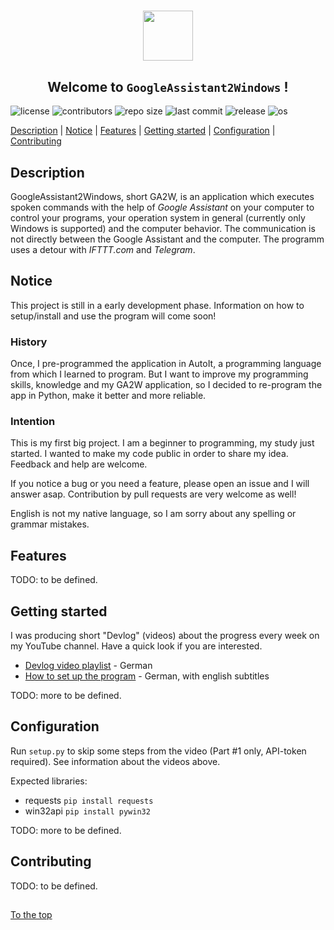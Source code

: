 #####

<p align="center">
    <img src="https://raw.githubusercontent.com/brain4tech/googleassistant2windows/master/media/GA2W-logo.ico?s=80" width="80" />
    <h2 align="center">Welcome to <code>GoogleAssistant2Windows</code> !</h2>
</p>

![license](https://img.shields.io/badge/license-MIT-green.svg?logo=spdx)
![contributors](https://img.shields.io/github/contributors/brain4tech/Au3NewProject.svg?logo=github)
![repo size](https://img.shields.io/github/repo-size/brain4tech/Au3NewProject.svg?logo=github)
![last commit](https://img.shields.io/github/last-commit/brain4tech/Au3NewProject.svg?logo=github)
![release](https://img.shields.io/github/release/brain4tech/Au3NewProject.svg?logo=github)
![os](https://img.shields.io/badge/os-windows-blueviolet.svg?logo=windows)

[Description](#description) | [Notice](#notice) | [Features](#features) | [Getting started](#getting-started) | [Configuration](#configuration) | [Contributing](#contributing)

## Description

GoogleAssistant2Windows, short GA2W, is an application which executes spoken commands with the help of *Google Assistant* on your computer to control your programs, your operation system in general (currently only Windows is supported) and the computer behavior. The communication is not directly between the Google Assistant and the computer. The programm uses a detour with *IFTTT.com* and *Telegram*.

## Notice

This project is still in a early development phase. Information on how to setup/install and use the program will come soon!

### History

Once, I pre-programmed the application in AutoIt, a programming language from which I learned to program.
But I want to improve my programming skills, knowledge and my GA2W application,
so I decided to re-program the app in Python, make it better and more reliable.

### Intention

This is my first big project. I am a beginner to programming, my study just started.
I wanted to make my code public in order to share my idea. Feedback and help are welcome.

If you notice a bug or you need a feature, please open an issue and I will answer asap.
Contribution by pull requests are very welcome as well!

English is not my native language, so I am sorry about any spelling or grammar mistakes.

## Features

TODO: to be defined.

## Getting started

I was producing short "Devlog" (videos) about the progress every week on my YouTube channel.
Have a quick look if you are interested.

- [Devlog video playlist](https://www.youtube.com/playlist?list=PL9IDggoskDpIRBojm6RpWjcMtCI8cIMZp) - German
- [How to set up the program](https://youtu.be/fkwVXExyV48) - German, with english subtitles

TODO: more to be defined.

## Configuration

Run `setup.py` to skip some steps from the video (Part #1 only, API-token required).
See information about the videos above.

Expected libraries:
- requests `pip install requests`
- win32api `pip install pywin32`

TODO: more to be defined.

## Contributing

TODO: to be defined.

##

[To the top](#)

